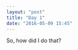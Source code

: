 ```yaml
---
layout: "post"
title: "Day 1"
date: "2016-05-09 15:45"
---
```


So, how did I do that?

<script type="text/p5" data-autoplay data-preview-width="400">
var aim = "Aim: How can we begin learning a new programming language?";
var do_now = "Do Now: How many programming langauges have you learned? Which is your favorite, and why?"

function setup() {
	createCanvas(windowWidth, windowHeight);

}

function draw() {
	background('white');
	textSize(24);
	textStyle('bold');
	fill(`#FF4296`);
	if (mouseIsPressed)
		text(aim, mouseX, mouseY, windowWidth)
	else
		text(aim, 10, 100, windowWidth);
	textSize(18)
	textStyle('bold')
	fill('#424242')
	text(do_now, 10, 600, windowWidth, windowHeight)
}



function windowResized() {
	resizeCanvas(windowWidth, windowHeight);
}
</script>
